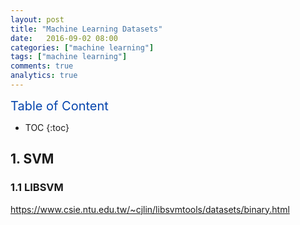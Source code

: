 ```yaml
---
layout: post
title: "Machine Learning Datasets"
date:   2016-09-02 08:00
categories: ["machine learning"]
tags: ["machine learning"]
comments: true
analytics: true
---
```


<span/>

<span style="color: #0645ad; font-size:20px">Table of Content<span/>

  * TOC
  {:toc}

## 1. SVM

### 1.1 LIBSVM

https://www.csie.ntu.edu.tw/~cjlin/libsvmtools/datasets/binary.html
